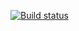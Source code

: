 [![Build status](https://ci.appveyor.com/api/projects/status/m6dgqafk265btq76?svg=true)](https://ci.appveyor.com/project/SusannaSunny/at61)

